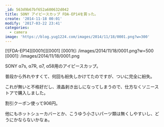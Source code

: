 ```yaml
---
_id: 563d9b67bf652a600632d042
title: SONY アイピースカップ FDA-EP14を買った。
create: '2014-11-18 00:01'
modify: '2017-03-22 23:41'
categories:
  - camera
image: 'https://blog.yug1224.com/images/2014/11/18/0001.png?w=300'
---
```


[![FDA-EP14][0001t]][0001]
[0001t]: /images/2014/11/18/0001.png?w=500
[0001]: /images/2014/11/18/0001.png

SONY α7s, α7R, α7, α58用のアイピースカップ。

普段から外れやすくて、何回も紛失しかけてたのですが、ついに完全に紛失。

これが無いと不格好だし、液晶剥き出しになってしまうので、仕方なくソニーストアで購入しました。

割引クーポン使って906円。

他にもホットシューカバーとか、こうゆう小さいパーツ類は無くしやすいし、どうにかならないかなぁ。

<!-- more -->
